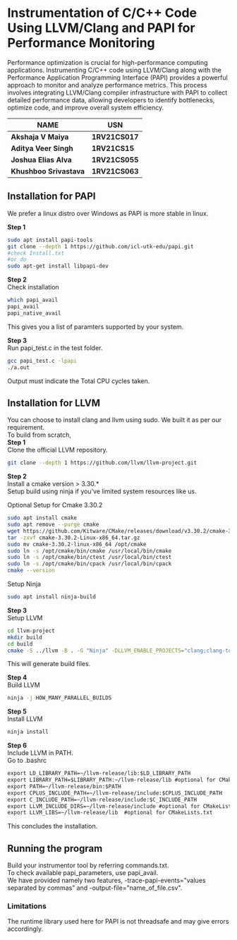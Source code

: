 # Instrumentation of C/C++ Code Using LLVM/Clang and PAPI for Performance Monitoring


Performance optimization is crucial for high-performance 
computing applications. Instrumenting C/C++ code using LLVM/Clang along with 
the Performance Application Programming Interface (PAPI) provides a 
powerful approach to monitor and analyze performance metrics. This 
process involves integrating LLVM/Clang compiler infrastructure 
with PAPI to collect detailed performance data, allowing developers to 
identify bottlenecks, optimize code, and improve overall system efficiency.




NAME | USN 
--- | --- 
**Akshaja V Maiya** | **1RV21CS017**
**Aditya Veer Singh** | **1RV21CS15**
**Joshua Elias Alva** | **1RV21CS055**
**Khushboo Srivastava** | **1RV21CS063**

## Installation for PAPI
We prefer a linux distro over Windows as PAPI is more stable in linux.  
  
**Step 1**
```bash
sudo apt install papi-tools
git clone --depth 1 https://github.com/icl-utk-edu/papi.git
#check Install.txt
#or do
sudo apt-get install libpapi-dev
```
**Step 2**  
Check installation
```bash
which papi_avail
papi_avail
papi_native_avail
```
This gives you a list of paramters supported by your system.  
  
**Step 3**  
Run papi_test.c in the test folder.  
```bash
gcc papi_test.c -lpapi
./a.out
```
Output must indicate the Total CPU cycles taken.

## Installation for LLVM
You can choose to install clang and llvm using sudo. We built it as per our requirement.  
To build from scratch,  
**Step 1**  
Clone the official LLVM repository.
```bash
git clone --depth 1 https://github.com/llvm/llvm-project.git
``` 
**Step 2**  
Install a cmake version > 3.30.*  
Setup build using ninja if you've limited system resources like us.  
   
Optional Setup for Cmake 3.30.2
```bash
sudo apt install cmake
sudo apt remove --purge cmake
wget https://github.com/Kitware/CMake/releases/download/v3.30.2/cmake-3.30.2-Linux-x86_64.tar.gz
tar -zxvf cmake-3.30.2-Linux-x86_64.tar.gz
sudo mv cmake-3.30.2-linux-x86_64 /opt/cmake
sudo ln -s /opt/cmake/bin/cmake /usr/local/bin/cmake
sudo ln -s /opt/cmake/bin/ctest /usr/local/bin/ctest
sudo ln -s /opt/cmake/bin/cpack /usr/local/bin/cpack
cmake --version
```
Setup Ninja
```bash
sudo apt install ninja-build
```
**Step 3**  
Setup LLVM
```bash
cd llvm-project
mkdir build
cd build
cmake -S ../llvm -B . -G "Ninja" -DLLVM_ENABLE_PROJECTS="clang;clang-tools-extra;lld" -DCMAKE_INSTALL_PREFIX=Where_to_install -DCMAKE_BUILD_TYPE=Release -DLLVM_PARALLEL_LINK_JOBS=1 -DLLVM_TARGETS_TO_BUILD="X86" -DLLVM_INCLUDE_TESTS=OFF -DCMAKE_EXPORT_COMPILE_COMMANDS=ON
``` 
This will generate build files.

**Step 4**  
Build LLVM 
```bash
ninja -j HOW_MANY_PARALLEL_BUILDS
```
**Step 5**  
Install LLVM
```bash
ninja install 
```

**Step 6**  
Include LLVM in PATH.  
Go to .bashrc  
```txt
export LD_LIBRARY_PATH=~/llvm-release/lib:$LD_LIBRARY_PATH
export LIBRARY_PATH=$LIBRARY_PATH:~/llvm-release/lib #optional for CMakeLists.txt
export PATH=~/llvm-release/bin:$PATH
export CPLUS_INCLUDE_PATH=~/llvm-release/include:$CPLUS_INCLUDE_PATH
export C_INCLUDE_PATH=~/llvm-release/include:$C_INCLUDE_PATH
export LLVM_INCLUDE_DIRS=~/llvm-release/include #optional for CMakeLists.txt
export LLVM_LIBS=~/llvm-release/lib  #optional for CMakeLists.txt
```
This concludes the installation.

## Running the program
Build your instrumentor tool by referring commands.txt.  
To check available papi_parameters, use papi_avail.  
We have provided namely two features, -trace-papi-events="values separated by commas" and -output-file="name_of_file.csv".  

### Limitations
The runtime library used here for PAPI is not threadsafe and may give errors accordingly.
